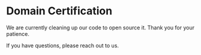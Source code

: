 # Domain Certification

We are currently cleaning up our code to open source it. Thank you for your patience.

If you have questions, please reach out to us.
